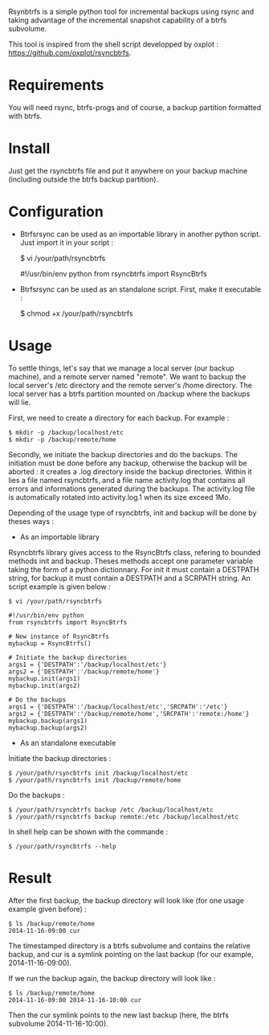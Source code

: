 Rsynbtrfs is a simple python tool for incremental backups using rsync and taking advantage of the incremental snapshot capability of a btrfs subvolume.

This tool is inspired from the shell script developped by oxplot : https://github.com/oxplot/rsyncbtrfs.

Requirements
============

You will need rsync, btrfs-progs and of course, a backup partition formatted with btrfs.

Install
=======

Just get the rsyncbtrfs file and put it anywhere on your backup machine (including outside the btrfs backup partition).

Configuration
=============

* Btrfsrsync can be used as an importable library in another python script. Just import it in your script :

    $ vi /your/path/rsyncbtrfs

    #!/usr/bin/env python
    from rsyncbtrfs import RsyncBtrfs


* Btrfsrsync can be used as an standalone script. First, make it executable :

    $ chmod +x /your/path/rsyncbtrfs

Usage
=====

To settle things, let's say that we manage a local server (our backup machine), and a remote server named "remote". We want to backup the local server's /etc directory and the remote server's /home directory. The local server has a btrfs partition mounted on /backup where the backups will lie.

First, we need to create a directory for each backup. For example :

    $ mkdir -p /backup/localhost/etc
    $ mkdir -p /backup/remote/home

Secondly, we initiate the backup directories and do the backups. The initiation must be done before any backup, otherwise the backup will be aborted : it creates a .log directory inside the backup directories. Within it lies a file named rsyncbtrfs, and a file name activity.log that contains all errors and informations generated during the backups. The activity.log file is automatically rotated into activity.log.1 when its size exceed 1Mo.

Depending of the usage type of rsyncbtrfs, init and backup will be done by theses ways :

* As an importable library

Rsyncbtrfs library gives access to the RsyncBtrfs class, refering to bounded methods init and backup. Theses methods accept one parameter variable taking the form of a python dictionnary. For init it must contain a DESTPATH string, for backup it must contain a DESTPATH and a SCRPATH string. An script example is given below :

    $ vi /your/path/rsyncbtrfs

    #!/usr/bin/env python
    from rsyncbtrfs import RsyncBtrfs

    # New instance of RsyncBtrfs
    mybackup = RsyncBtrfs()

    # Initiate the backup directories
    args1 = {'DESTPATH':'/backup/localhost/etc'}
    args2 = {'DESTPATH':'/backup/remote/home'}
    mybackup.init(args1)
    mybackup.init(args2)

    # Do the backups
    args1 = {'DESTPATH':'/backup/localhost/etc','SRCPATH':'/etc'}
    args2 = {'DESTPATH':'/backup/remote/home','SRCPATH':'remote:/home'}
    mybackup.backup(args1)
    mybackup.backup(args2)

* As an standalone executable

Initiate the backup directories :

    $ /your/path/rsyncbtrfs init /backup/localhost/etc
    $ /your/path/rsyncbtrfs init /backup/remote/home

Do the backups :

    $ /your/path/rsyncbtrfs backup /etc /backup/localhost/etc
    $ /your/path/rsyncbtrfs backup remote:/etc /backup/localhost/etc

In shell help can be shown with the commande :

    $ /your/path/rsyncbtrfs --help

Result
======

After the first backup, the backup directory will look like (for one usage example given before) :

    $ ls /backup/remote/home
    2014-11-16-09:00 cur

The timestamped directory is a btrfs subvolume and contains the relative backup, and cur is a symlink pointing on the last backup (for our example, 2014-11-16-09:00).

If we run the backup again, the backup directory will look like :

    $ ls /backup/remote/home
    2014-11-16-09:00 2014-11-16-10:00 cur

Then the cur symlink points to the new last backup (here, the btrfs subvolume 2014-11-16-10:00).

